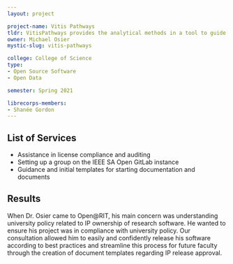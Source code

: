 ```yaml
---
layout: project

project-name: Vitis Pathways
tldr: VitisPathways provides the analytical methods in a tool to guide understanding of experimental results in Vitis genetics.
owner: Michael Osier
mystic-slug: vitis-pathways

college: College of Science
type:
- Open Source Software
- Open Data

semester: Spring 2021

librecorps-members:
- Shanée Gordon
---
```


## List of Services
 - Assistance in license compliance and auditing
 - Setting up a group on the IEEE SA Open GitLab instance
 - Guidance and initial templates for starting documentation and documents

## Results

When Dr. Osier came to Open@RIT, his main concern was understanding university policy related to IP ownership of research software. He wanted to ensure his project was in compliance with university policy. Our consultation allowed him to easily and confidently release his software according to best practices and streamline this process for future faculty through the creation of document templates regarding IP release approval.
